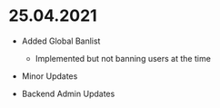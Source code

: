 # 25.04.2021
- Added Global Banlist
  - Implemented but not banning users at the time

- Minor Updates
- Backend Admin Updates
